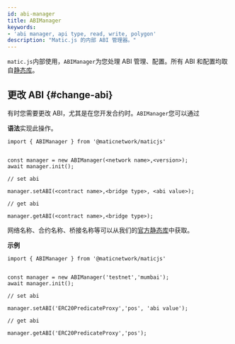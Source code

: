 ```yaml
---
id: abi-manager
title: ABIManager
keywords:
- 'abi manager, api type, read, write, polygon'
description: "Matic.js 的内部 ABI 管理器。"
---
```


`matic.js`内部使用，`ABIManager`为您处理 ABI 管理、配置。所有 ABI 和配置均取自[静态库](https://github.com/maticnetwork/static)。

## 更改 ABI {#change-abi}

有时您需要更改 ABI，尤其是在您开发合约时。`ABIManager`您可以通过

**语法**实现此操作。

```
import { ABIManager } from '@maticnetwork/maticjs'


const manager = new ABIManager(<network name>,<version>);
await manager.init();

// set abi

manager.setABI(<contract name>,<bridge type>, <abi value>);

// get abi

manager.getABI(<contract name>,<bridge type>);
```

网络名称、合约名称、桥接名称等可以从我们的[官方静态库](https://github.com/maticnetwork/static/tree/master/network)中获取。

**示例**

```
import { ABIManager } from '@maticnetwork/maticjs'


const manager = new ABIManager('testnet','mumbai');
await manager.init();

// set abi

manager.setABI('ERC20PredicateProxy','pos', 'abi value');

// get abi

manager.getABI('ERC20PredicateProxy','pos');
```




